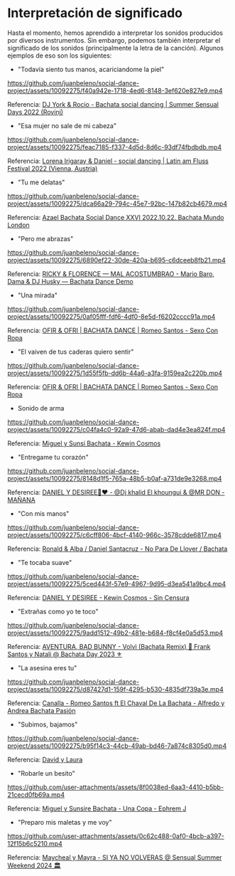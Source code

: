 # Interpretación de significado

Hasta el momento, hemos aprendido a interpretar los sonidos producidos por diversos instrumentos. Sin embargo, podemos también interpretar el significado de los sonidos (principalmente la letra de la canción). Algunos ejemplos de eso son los siguientes:

- "Todavía siento tus manos, acariciandome la piel"

https://github.com/juanbeleno/social-dance-project/assets/10092275/f40a942e-1718-4ed6-8148-3ef620e827e9.mp4

Referencia: [DJ York & Rocio - Bachata social dancing | Summer Sensual Days 2022 (Rovinj)](https://youtu.be/WAd7tsphmVQ?t=5)


- "Esa mujer no sale de mi cabeza"

https://github.com/juanbeleno/social-dance-project/assets/10092275/feac7185-f337-4d5d-8d6c-93df74fbdbdb.mp4

Referencia: [Lorena Irigaray & Daniel - social dancing | Latin am Fluss Festival 2022 (Vienna, Austria)](https://youtu.be/BLiK-lXjZGQ?t=4)


- "Tu me delatas"

https://github.com/juanbeleno/social-dance-project/assets/10092275/dca66a29-794c-45e7-92bc-147b82cb4679.mp4

Referencia: [Azael Bachata Social Dance XXVI 2022.10.22. Bachata Mundo London](https://youtu.be/KAGpUXqzqvw?t=40)


- "Pero me abrazas"

https://github.com/juanbeleno/social-dance-project/assets/10092275/6890ef22-30de-420a-b695-c6dceeb8fb21.mp4

Referencia: [RICKY & FLORENCE — MAL ACOSTUMBRAO - Mario Baro, Dama & DJ Husky — Bachata Dance Demo](https://youtu.be/Xa996eDW86c?t=25)


- "Una mirada"

https://github.com/juanbeleno/social-dance-project/assets/10092275/0af05fff-fdf6-4df0-8e5d-f6202cccc91a.mp4

Referencia: [OFIR & OFRI | BACHATA DANCE | Romeo Santos - Sexo Con Ropa](https://youtu.be/bIfBzHD8SLo?t=15)


- "El vaiven de tus caderas quiero sentir"

https://github.com/juanbeleno/social-dance-project/assets/10092275/1d55f5fb-dd6b-44a6-a3fa-9159ea2c220b.mp4

Referencia: [OFIR & OFRI | BACHATA DANCE | Romeo Santos - Sexo Con Ropa](https://youtu.be/bIfBzHD8SLo?t=47)


- Sonido de arma

https://github.com/juanbeleno/social-dance-project/assets/10092275/c04fa4c0-92a9-47d6-abab-dad4e3ea824f.mp4

Referencia: [Miguel y Sunsi Bachata - Kewin Cosmos](https://youtu.be/O6O1VP05UwE?t=78)


- "Entregame tu corazón"

https://github.com/juanbeleno/social-dance-project/assets/10092275/8148d1f5-765a-48b5-b0af-a731de9e3268.mp4

Referencia: [DANIEL Y DESIREE💯♥️ - @Dj khalid El khoungui & @MR DON - MAÑANA](https://youtu.be/rkDUJ-Pom8U?t=66)


- "Con mis manos"

https://github.com/juanbeleno/social-dance-project/assets/10092275/c6cff806-4bcf-4140-966c-3578cdde6817.mp4

Referencia: [Ronald & Alba / Daniel Santacruz - No Para De Llover / Bachata](https://youtu.be/PG__EHrvSAg?t=207)


- "Te tocaba suave"

https://github.com/juanbeleno/social-dance-project/assets/10092275/5ced443f-57e9-4967-9d95-d3ea541a9bc4.mp4

Referencia: [DANIEL Y DESIREE - Kewin Cosmos - Sin Censura](https://youtu.be/PG__EHrvSAg?t=207)


- "Extrañas como yo te toco"

https://github.com/juanbeleno/social-dance-project/assets/10092275/9add1512-49b2-481e-b684-f8cf4e0a5d53.mp4

Referencia: [AVENTURA, BAD BUNNY - Volvì (Bachata Remix) 🔱 Frank Santos y Natali @ Bachata Day 2023 ⚜](https://youtu.be/g42DY3Oove4?t=29)


- "La asesina eres tu"

https://github.com/juanbeleno/social-dance-project/assets/10092275/d87427d1-159f-4295-b530-4835df739a3e.mp4

Referencia: [Canalla - Romeo Santos ft El Chaval De La Bachata - Alfredo y Andrea Bachata Pasión](https://youtu.be/YxPUDqjT6is?t=22)


- "Subimos, bajamos"

https://github.com/juanbeleno/social-dance-project/assets/10092275/b95f14c3-44cb-49ab-bd46-7a874c8305d0.mp4

Referencia: [David y Laura](https://www.instagram.com/davidylauradancers/)


- "Robarle un besito"

https://github.com/user-attachments/assets/8f0038ed-6aa3-4410-b5bb-21cecd0fb69a.mp4

Referencia: [Miguel y Sunsire Bachata - Una Copa - Ephrem J](https://youtu.be/pn8zUy3oYvU?si=WTwyzan04Q3RiBoy&t=74)


- "Preparo mis maletas y me voy"

https://github.com/user-attachments/assets/0c62c488-0af0-4bcb-a397-12f15b6c5210.mp4

Referencia: [Maycheal y Mayra - SI YA NO VOLVERAS @ Sensual Summer Weekend 2024 🏛️](https://youtu.be/jGAFPYG2XYY?si=piyUH-gA_aDigWiW&t=181)


